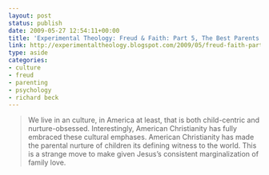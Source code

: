 ```yaml
---
layout: post
status: publish
date: 2009-05-27 12:54:11+00:00
title: 'Experimental Theology: Freud & Faith: Part 5, The Best Parents in America'
link: http://experimentaltheology.blogspot.com/2009/05/freud-faith-part-5-best-parents-in.html
type: aside
categories:
- culture
- freud
- parenting
- psychology
- richard beck
---
```


> We live in an culture, in America at least, that is both child-centric and nurture-obsessed. Interestingly, American Christianity has fully embraced these cultural emphases. American Christianity has made the parental nurture of children its defining witness to the world. This is a strange move to make given Jesus’s consistent marginalization of family love.
